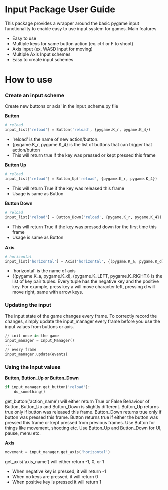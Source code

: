 # Input Package User Guide
This package provides a wrapper around the basic pygame input functionality to enable easy to use input system for games.
Main features
- Easy to use
- Multiple keys for same button action (ex. ctrl or F to shoot)
- Axis Input (ex. WASD input for moving)
- Multiple Axis Input schemes
- Easy to create input schemes

# How to use
### Create an input scheme
Create new buttons or axis' in the input_scheme.py file

**Button**
```python
# reload
input_list['reload'] = Button('reload', {pygame.K_r, pygame.K_4})
```
- 'reload' is the name of new action/button.
- {pygame.K_r, pygame.K_4} is the list of buttons that can trigger that action/button
- This will return true if the key was pressed or kept pressed this frame

**Button Up**
```python
# reload
input_list['reload'] = Button_Up('reload', {pygame.K_r, pygame.K_4})
```
- This will return True if the key was released this frame
- Usage is same as Button

**Button Down**
```python
# reload
input_list['reload'] = Button_Down('reload', {pygame.K_r, pygame.K_4})
```
- This will return True if the key was pressed down for the first time this frame
- Usage is same as Button

**Axis**
```python
# horizontal
input_list['horizontal'] = Axis('horizontal', {(pygame.K_a, pygame.K_d), (pygame.K_LEFT, pygame.K_RIGHT)})
```
- 'horizontal' is the name of axis
- {(pygame.K_a, pygame.K_d), (pygame.K_LEFT, pygame.K_RIGHT)} is the list of key pair tuples. Every tuple has the negative key and the positive key.
For example, press key a will move character left, pressing d will move right, same with arrow keys.

### Updating the input
The input state of the game changes every frame. To correctly record the changes, simply update the input_manager every frame before you use the input values from buttons or axis.
```python
// init once in the game
input_manager = Input_Manager() 
...
// every frame
input_manager.update(events)
```
### Using the Input values
**Button, Button_Up or Button_Down**
```python
if input_manager.get_button('reload'):
    do_something()
```
get_button('action_name') will either return True or False
Behaviour of Button, Button_Up and Button_Down is slightly different.
Button_Up returns true only if button was released this frame.
Button_Down returns true only if button was pressed this frame.
Button returns true if either the button was pressed this frame or kept pressed from previous frames.
Use Button for things like movement, shooting etc.
Use Button_Up and Button_Down for UI, pause, menu etc.

**Axis**
```python
movement = input_manager.get_axis('horizontal')
```
get_axis('axis_name') will either return -1, 0, or 1
- When negative key is pressed, it will return -1
- When no keys are pressed, it will return 0
- When positive key is pressed it will return 1
